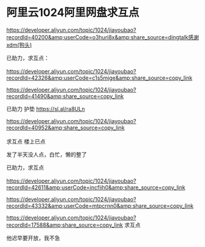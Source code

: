 # 阿里云1024阿里网盘求互点


https://developer.aliyun.com/topic/1024/jiayoubao?recordId=40200&amp;userCode=o3huri8x&amp;share_source=dingtalk感谢xdm(狗头)

已助力，求互点：<br />
<br />
https://developer.aliyun.com/topic/1024/jiayoubao?recordId=42326&amp;userCode=c1s5mjge&amp;share_source=copy_link

https://developer.aliyun.com/topic/1024/jiayoubao?recordId=41490&amp;share_source=copy_link

已助力 护垫 <font color="Red">https://sl.al/ra8ULn</font>

https://developer.aliyun.com/topic/1024/jiayoubao?recordId=40952&amp;share_source=copy_link<br />
<br />
求互点 楼上已点

发了半天没人点，白忙，懒的整了

已助力，求互点<br />
<br />
https://developer.aliyun.com/topic/1024/jiayoubao?recordId=42611&amp;userCode=incfiih0&amp;share_source=copy_link

https://developer.aliyun.com/topic/1024/jiayoubao?recordId=43332&amp;userCode=mtpcrnn0&amp;share_source=copy_link

https://developer.aliyun.com/topic/1024/jiayoubao?recordId=17588&amp;share_source=copy_link 求互点

他迟早要开放，我不急
